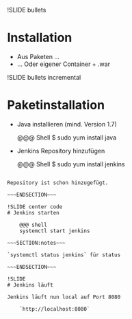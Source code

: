 !SLIDE bullets
# Installation
* Aus Paketen ...
* ... Oder eigener Container + .war

!SLIDE bullets incremental
# Paketinstallation
* Java installieren (mind. Version 1.7)

    @@@ Shell
    $ sudo yum install java

* Jenkins Repository hinzufügen

    @@@ Shell
    $ sudo yum install jenkins

~~~SECTION:notes~~~

Repository ist schon hinzugefügt.

~~~ENDSECTION~~~

!SLIDE center code
# Jenkins starten

    @@@ shell
    systemctl start jenkins

~~~SECTION:notes~~~

`systemctl status jenkins` für status

~~~ENDSECTION~~~

!SLIDE
# Jenkins läuft

Jenkins läuft nun local auf Port 8080

    `http://localhost:8080`
